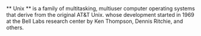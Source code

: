 ###
** Unix ** is a family of multitasking, multiuser computer operating systems that derive from the original AT&T Unix. whose development started in 1969 at the Bell Labs research center by Ken Thompson, Dennis Ritchie, and others.
